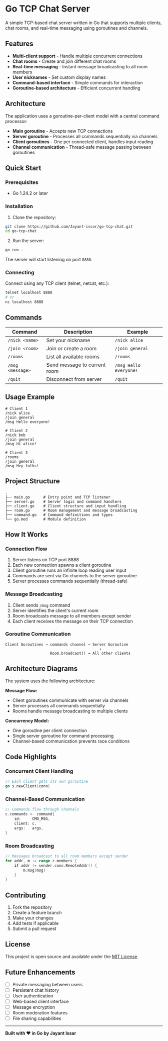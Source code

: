 # Go TCP Chat Server

A simple TCP-based chat server written in Go that supports multiple clients, chat rooms, and real-time messaging using goroutines and channels.

## Features

- **Multi-client support** - Handle multiple concurrent connections
- **Chat rooms** - Create and join different chat rooms
- **Real-time messaging** - Instant message broadcasting to all room members
- **User nicknames** - Set custom display names
- **Command-based interface** - Simple commands for interaction
- **Goroutine-based architecture** - Efficient concurrent handling

## Architecture

The application uses a goroutine-per-client model with a central command processor:

- **Main goroutine** - Accepts new TCP connections
- **Server goroutine** - Processes all commands sequentially via channels
- **Client goroutines** - One per connected client, handles input reading
- **Channel communication** - Thread-safe message passing between goroutines

## Quick Start

### Prerequisites

- Go 1.24.2 or later

### Installation

1. Clone the repository:
```bash
git clone https://github.com/Jayant-issar/go-tcp-chat.git
cd go-tcp-chat
```

2. Run the server:
```bash
go run .
```

The server will start listening on port `8888`.

### Connecting

Connect using any TCP client (telnet, netcat, etc.):

```bash
telnet localhost 8888
# or
nc localhost 8888
```

## Commands

| Command | Description | Example |
|---------|-------------|---------|
| `/nick <name>` | Set your nickname | `/nick alice` |
| `/join <room>` | Join or create a room | `/join general` |
| `/rooms` | List all available rooms | `/rooms` |
| `/msg <message>` | Send message to current room | `/msg Hello everyone!` |
| `/quit` | Disconnect from server | `/quit` |

## Usage Example

```
# Client 1
/nick alice
/join general
/msg Hello everyone!

# Client 2  
/nick bob
/join general
/msg Hi alice!

# Client 3
/rooms
/join general
/msg Hey folks!
```

## Project Structure

```
.
├── main.go      # Entry point and TCP listener
├── server.go    # Server logic and command handlers
├── client.go    # Client structure and input handling
├── room.go      # Room management and message broadcasting
├── command.go   # Command definitions and types
└── go.mod       # Module definition
```

## How It Works

### Connection Flow

1. Server listens on TCP port 8888
2. Each new connection spawns a client goroutine
3. Client goroutine runs an infinite loop reading user input
4. Commands are sent via Go channels to the server goroutine
5. Server processes commands sequentially (thread-safe)

### Message Broadcasting

1. Client sends `/msg` command
2. Server identifies the client's current room
3. Room broadcasts message to all members except sender
4. Each client receives the message on their TCP connection

### Goroutine Communication

```
Client Goroutines → commands channel → Server Goroutine
                                          ↓
                    Room.broadcast() → All other clients
```

## Architecture Diagrams

The system uses the following architecture:

**Message Flow:**
- Client goroutines communicate with server via channels
- Server processes all commands sequentially
- Rooms handle message broadcasting to multiple clients

**Concurrency Model:**
- One goroutine per client connection
- Single server goroutine for command processing
- Channel-based communication prevents race conditions

## Code Highlights

### Concurrent Client Handling
```go
// Each client gets its own goroutine
go s.newClient(conn)
```

### Channel-Based Communication
```go
// Commands flow through channels
c.commands <- command{
    id:     CMD_MSG,
    client: c,
    args:   args,
}
```

### Room Broadcasting
```go
// Messages broadcast to all room members except sender
for addr, m := range r.members {
    if addr != sender.conn.RemoteAddr() {
        m.msg(msg)
    }
}
```

## Contributing

1. Fork the repository
2. Create a feature branch
3. Make your changes
4. Add tests if applicable
5. Submit a pull request

## License

This project is open source and available under the [MIT License](LICENSE).

## Future Enhancements

- [ ] Private messaging between users
- [ ] Persistent chat history
- [ ] User authentication
- [ ] Web-based client interface
- [ ] Message encryption
- [ ] Room moderation features
- [ ] File sharing capabilities

---

**Built with ❤️ in Go by Jayant Issar**
